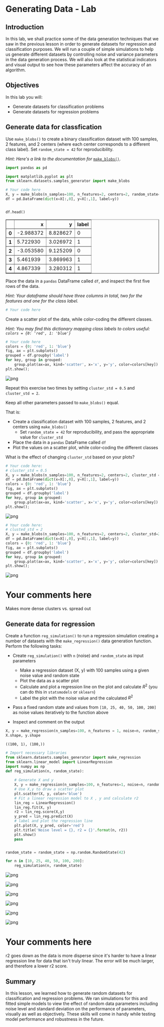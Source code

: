 # Generating Data - Lab

## Introduction

In this lab, we shall practice some of the data generation techniques that we saw in the previous lesson in order to generate datasets for regression and classification purposes. We will run a couple of simple simulations to help us generate different datasets by controlling noise and variance parameters in the data generation process. We will also look at the statistical indicators and visual output to see how these parameters affect the accuracy of an algorithm. 

## Objectives
In this lab you will:

- Generate datasets for classification problems
- Generate datasets for regression problems

## Generate data for classfication

Use `make_blobs()` to create a binary classification dataset with 100 samples, 2 features, and 2 centers (where each center corresponds to a different class label). Set `random_state = 42` for reproducibility.

_Hint: Here's a link to the documentation for_ [`make_blobs()`](https://scikit-learn.org/stable/modules/generated/sklearn.datasets.make_blobs.html).


```python
import pandas as pd
```


```python
import matplotlib.pyplot as plt
from sklearn.datasets.samples_generator import make_blobs
```


```python
# Your code here 
X, y = make_blobs(n_samples=100, n_features=2, centers=2, random_state=42)
df = pd.DataFrame(dict(x=X[:,0], y=X[:,1], label=y))
```


```python

df.head()
```




<div>
<style scoped>
    .dataframe tbody tr th:only-of-type {
        vertical-align: middle;
    }

    .dataframe tbody tr th {
        vertical-align: top;
    }

    .dataframe thead th {
        text-align: right;
    }
</style>
<table border="1" class="dataframe">
  <thead>
    <tr style="text-align: right;">
      <th></th>
      <th>x</th>
      <th>y</th>
      <th>label</th>
    </tr>
  </thead>
  <tbody>
    <tr>
      <th>0</th>
      <td>-2.988372</td>
      <td>8.828627</td>
      <td>0</td>
    </tr>
    <tr>
      <th>1</th>
      <td>5.722930</td>
      <td>3.026972</td>
      <td>1</td>
    </tr>
    <tr>
      <th>2</th>
      <td>-3.053580</td>
      <td>9.125209</td>
      <td>0</td>
    </tr>
    <tr>
      <th>3</th>
      <td>5.461939</td>
      <td>3.869963</td>
      <td>1</td>
    </tr>
    <tr>
      <th>4</th>
      <td>4.867339</td>
      <td>3.280312</td>
      <td>1</td>
    </tr>
  </tbody>
</table>
</div>



Place the data in a `pandas` DataFrame called `df`, and inspect the first five rows of the data. 

_Hint: Your dataframe should have three columns in total, two for the features and one for the class label._ 


```python
# Your code here 
```

Create a scatter plot of the data, while color-coding the different classes.

_Hint: You may find this dictionary mapping class labels to colors useful: 
`colors = {0: 'red', 1: 'blue'}`_


```python
# Your code here 
colors = {0: 'red', 1: 'blue'}
fig, ax = plt.subplots()
grouped = df.groupby('label')
for key, group in grouped:
    group.plot(ax=ax, kind='scatter', x='x', y='y', color=colors[key])
plt.show();
```


![png](index_files/index_10_0.png)


Repeat this exercise two times by setting `cluster_std = 0.5` and `cluster_std = 2`. 

Keep all other parameters passed to `make_blobs()` equal. 

That is:
* Create a classification dataset with 100 samples, 2 features, and 2 centers using `make_blobs()` 
    * Set `random_state = 42` for reproducibility, and pass the appropriate value for `cluster_std`  
* Place the data in a `pandas` DataFrame called `df`  
* Plot the values on a scatter plot, while color-coding the different classes 

What is the effect of changing `cluster_std` based on your plots? 


```python
# Your code here: 
# cluster_std = 0.5
X, y = make_blobs(n_samples=100, n_features=2, centers=2, cluster_std = 0.5, random_state=42)
df = pd.DataFrame(dict(x=X[:,0], y=X[:,1], label=y))
colors = {0: 'red', 1: 'blue'}
fig, ax = plt.subplots()
grouped = df.groupby('label')
for key, group in grouped:
    group.plot(ax=ax, kind='scatter', x='x', y='y', color=colors[key])
plt.show();
```


![png](index_files/index_12_0.png)



```python
# Your code here: 
# clusted_std = 2
X, y = make_blobs(n_samples=100, n_features=2, centers=2, cluster_std=2, random_state=42)
df = pd.DataFrame(dict(x=X[:,0], y=X[:,1], label=y))
colors = {0: 'red', 1: 'blue'}
fig, ax = plt.subplots()
grouped = df.groupby('label')
for key, group in grouped:
    group.plot(ax=ax, kind='scatter', x='x', y='y', color=colors[key])
plt.show();
```


![png](index_files/index_13_0.png)


# Your comments here
Makes more dense clusters vs. spread out

## Generate data for regression

Create a function `reg_simulation()` to run a regression simulation creating a number of datasets with the `make_regression()` data generation function. Perform the following tasks:

* Create `reg_simulation()` with `n` (noise) and `random_state` as input parameters
    * Make a regression dataset (X, y) with 100 samples using a given noise value and random state
    * Plot the data as a scatter plot 
    * Calculate and plot a regression line on the plot and calculate $R^2$ (you can do this in `statsmodels` or `sklearn`)
    * Label the plot with the noise value and the calculated $R^2$ 
    
* Pass a fixed random state and values from `[10, 25, 40, 50, 100, 200]` as noise values iteratively to the function above 
* Inspect and comment on the output 


```python
X, y = make_regression(n_samples=100, n_features = 1, noise=n, random_state = random_state)
X.shape, y.shape
```




    ((100, 1), (100,))




```python
# Import necessary libraries
from sklearn.datasets.samples_generator import make_regression
from sklearn.linear_model import LinearRegression
import numpy as np
def reg_simulation(n, random_state):
    
    # Generate X and y
    X, y = make_regression(n_samples=100, n_features=1, noise=n, random_state = random_state)
    # Use X,y to draw a scatter plot
    plt.scatter(X, y, color='blue')
    # Fit a linear regression model to X , y and calculate r2
    lin_reg = LinearRegression()
    lin_reg.fit(X, y)
    r2 = lin_reg.score(X,y)
    y_pred = lin_reg.predict(X)
    # label and plot the regression line
    plt.plot(X, y_pred, color='red')
    plt.title('Noise level = {}, r2 = {}'.format(n, r2))
    plt.show()
    pass


random_state = random_state = np.random.RandomState(42)

for n in [10, 25, 40, 50, 100, 200]:
    reg_simulation(n, random_state)
```


![png](index_files/index_17_0.png)



![png](index_files/index_17_1.png)



![png](index_files/index_17_2.png)



![png](index_files/index_17_3.png)



![png](index_files/index_17_4.png)



![png](index_files/index_17_5.png)


# Your comments here
r2 goes down as the data is more disperse since it's harder to have a linear regression line for data that isn't truly linear. The error will be much larger, and therefore a lower r2 score.

## Summary 

In this lesson, we learned how to generate random datasets for classification and regression problems. We ran simulations for this and fitted simple models to view the effect of random data parameters including noise level and standard deviation on the performance of parameters, visually as well as objectively. These skills will come in handy while testing model performance and robustness in the future. 
